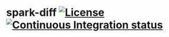 # spark-diff [![License](https://img.shields.io/github/license/benfradet/spark-diff?style=flat-square)](/LICENSE) [![Continuous Integration status](https://img.shields.io/github/actions/workflow/status/benfradet/spark-diff/ci.yml?style=flat-square)](https://github.com/benfradet/spark-diff/actions/workflows/ci.yml)
